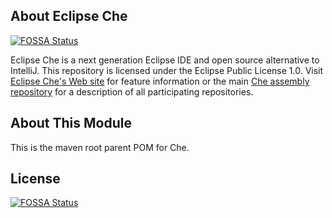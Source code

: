 ## About Eclipse Che
[![FOSSA Status](https://app.fossa.io/api/projects/git%2Bgithub.com%2Feclipse%2Fche-parent.svg?type=shield)](https://app.fossa.io/projects/git%2Bgithub.com%2Feclipse%2Fche-parent?ref=badge_shield)

Eclipse Che is a next generation Eclipse IDE and open source alternative to IntelliJ. This repository is licensed under the Eclipse Public License 1.0. Visit [Eclipse Che's Web site](http://eclipse.org/che) for feature information or the main [Che assembly repository](http://github.com/eclipse/che) for a description of all participating repositories.

## About This Module
This is the maven root parent POM for Che.


## License
[![FOSSA Status](https://app.fossa.io/api/projects/git%2Bgithub.com%2Feclipse%2Fche-parent.svg?type=large)](https://app.fossa.io/projects/git%2Bgithub.com%2Feclipse%2Fche-parent?ref=badge_large)